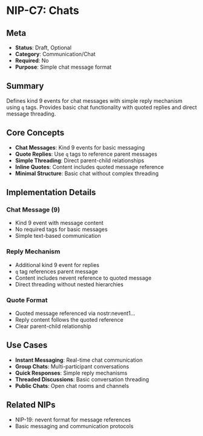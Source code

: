 # NIP-C7: Chats

## Meta
- **Status**: Draft, Optional
- **Category**: Communication/Chat
- **Required**: No
- **Purpose**: Simple chat message format

## Summary
Defines kind 9 events for chat messages with simple reply mechanism using `q` tags. Provides basic chat functionality with quoted replies and direct message threading.

## Core Concepts
- **Chat Messages**: Kind 9 events for basic messaging
- **Quote Replies**: Use `q` tags to reference parent messages
- **Simple Threading**: Direct parent-child relationships
- **Inline Quotes**: Content includes quoted message reference
- **Minimal Structure**: Basic chat without complex threading

## Implementation Details
### Chat Message (9)
- Kind 9 event with message content
- No required tags for basic messages
- Simple text-based communication

### Reply Mechanism
- Additional kind 9 event for replies
- `q` tag references parent message
- Content includes nevent reference to quoted message
- Direct threading without nested hierarchies

### Quote Format
- Quoted message referenced via nostr:nevent1...
- Reply content follows the quoted reference
- Clear parent-child relationship

## Use Cases
- **Instant Messaging**: Real-time chat communication
- **Group Chats**: Multi-participant conversations
- **Quick Responses**: Simple reply mechanisms
- **Threaded Discussions**: Basic conversation threading
- **Public Chats**: Open chat rooms and channels

## Related NIPs
- NIP-19: nevent format for message references
- Basic messaging and communication protocols 